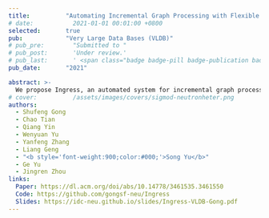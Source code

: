 ```yaml
---
title:          "Automating Incremental Graph Processing with Flexible Memoization"
# date:           2021-01-01 00:01:00 +0800
selected:       true
pub:            "Very Large Data Bases (VLDB)"
# pub_pre:        "Submitted to "
# pub_post:       'Under review.'
# pub_last:       ' <span class="badge badge-pill badge-publication badge-success">Spotlight</span>'
pub_date:       "2021"

abstract: >-
  We propose Ingress, an automated system for incremental graph processing. Ingress is able to incrementalize batch vertex-centric algorithms into their incremental counterparts as a whole, without the need of redesigned logic or data structures from users. Underlying Ingress is an automated incrementalization framework equipped with four different memoization policies, to support all kinds of vertex-centric computations with optimized memory utilization. We identify sufficient conditions for the applicability of these policies. Ingress chooses the best-fit policy for a given algorithm automatically by verifying these conditions. 
# cover:          /assets/images/covers/sigmod-neutronheter.png
authors:
  - Shufeng Gong
  - Chao Tian
  - Qiang Yin
  - Wenyuan Yu
  - Yanfeng Zhang
  - Liang Geng
  - "<b style='font-weight:900;color:#000;'>Song Yu</b>"
  - Ge Yu
  - Jingren Zhou
links:
  Paper: https://dl.acm.org/doi/abs/10.14778/3461535.3461550
  Code: https://github.com/gongsf-neu/Ingress
  Slides: https://idc-neu.github.io/slides/Ingress-VLDB-Gong.pdf
---
```





